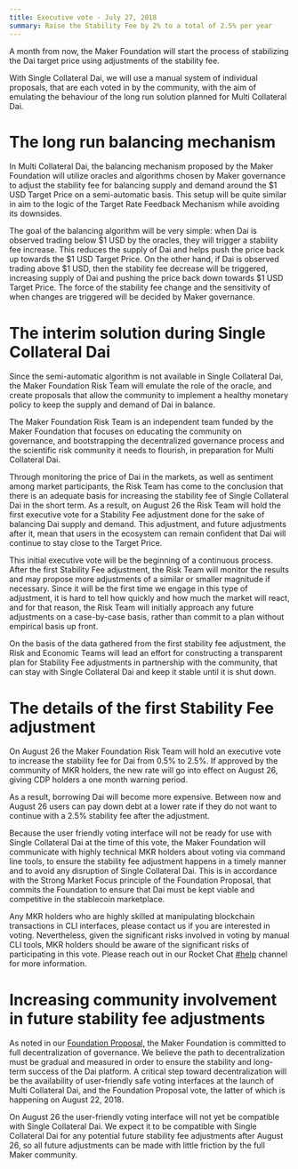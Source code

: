 ```yaml
---
title: Executive vote - July 27, 2018
summary: Raise the Stability Fee by 2% to a total of 2.5% per year
---
```

A month from now, the Maker Foundation will start the process of stabilizing the Dai target price using adjustments of the stability fee.

With Single Collateral Dai, we will use a manual system of individual proposals, that are each voted in by the community, with the aim of emulating the behaviour of the long run solution planned for Multi Collateral Dai.

# The long run balancing mechanism

In Multi Collateral Dai, the balancing mechanism proposed by the Maker Foundation will utilize oracles and algorithms chosen by Maker governance to adjust the stability fee for balancing supply and demand around the $1 USD Target Price on a semi-automatic basis. This setup will be quite similar in aim to the logic of the Target Rate Feedback Mechanism while avoiding its downsides.

The goal of the balancing algorithm will be very simple: when Dai is observed trading below $1 USD by the oracles, they will trigger a stability fee increase. This reduces the supply of Dai and helps push the price back up towards the $1 USD Target Price. On the other hand, if Dai is observed trading above $1 USD, then the stability fee decrease will be triggered, increasing supply of Dai and pushing the price back down towards $1 USD Target Price. The force of the stability fee change and the sensitivity of when changes are triggered will be decided by Maker governance.

# The interim solution during Single Collateral Dai

Since the semi-automatic algorithm is not available in Single Collateral Dai, the Maker Foundation Risk Team will emulate the role of the oracle, and create proposals that allow the community to implement a healthy monetary policy to keep the supply and demand of Dai in balance.

The Maker Foundation Risk Team is an independent team funded by the Maker Foundation that focuses on educating the community on governance, and bootstrapping the decentralized governance process and the scientific risk community it needs to flourish, in preparation for Multi Collateral Dai.

Through monitoring the price of Dai in the markets, as well as sentiment among market participants, the Risk Team has come to the conclusion that there is an adequate basis for increasing the stability fee of Single Collateral Dai in the short term. As a result, on August 26 the Risk Team will hold the first executive vote for a Stability Fee adjustment done for the sake of balancing Dai supply and demand. This adjustment, and future adjustments after it, mean that users in the ecosystem can remain confident that Dai will continue to stay close to the Target Price.

This initial executive vote will be the beginning of a continuous process. After the first Stability Fee adjustment, the Risk Team will monitor the results and may propose more adjustments of a similar or smaller magnitude if necessary. Since it will be the first time we engage in this type of adjustment, it is hard to tell how quickly and how much the market will react, and for that reason, the Risk Team will initially approach any future adjustments on a case-by-case basis, rather than commit to a plan without empirical basis up front.

On the basis of the data gathered from the first stability fee adjustment, the Risk and Economic Teams will lead an effort for constructing a transparent plan for Stability Fee adjustments in partnership with the community, that can stay with Single Collateral Dai and keep it stable until it is shut down.

# The details of the first Stability Fee adjustment

On August 26 the Maker Foundation Risk Team will hold an executive vote to increase the stability fee for Dai from 0.5% to 2.5%. If approved by the community of MKR holders, the new rate will go into effect on August 26, giving CDP holders a one month warning period.

As a result, borrowing Dai will become more expensive. Between now and August 26 users can pay down debt at a lower rate if they do not want to continue with a 2.5% stability fee after the adjustment.

Because the user friendly voting interface will not be ready for use with Single Collateral Dai at the time of this vote, the Maker Foundation will communicate with highly technical MKR holders about voting via command line tools, to ensure the stability fee adjustment happens in a timely manner and to avoid any disruption of Single Collateral Dai. This is in accordance with the Strong Market Focus principle of the Foundation Proposal, that commits the Foundation to ensure that Dai must be kept viable and competitive in the stablecoin marketplace.

Any MKR holders who are highly skilled at manipulating blockchain transactions in CLI interfaces, please contact us if you are interested in voting. Nevertheless, given the significant risks involved in voting by manual CLI tools, MKR holders should be aware of the significant risks of participating in this vote. Please reach out in our Rocket Chat [#help](https://chat.makerdao.com/channel/help) channel for more information.

# Increasing community involvement in future stability fee adjustments

As noted in our [Foundation Proposal,](https://blog.makerdao.com/foundation-proposal/) the Maker Foundation is committed to full decentralization of governance. We believe the path to decentralization must be gradual and measured in order to ensure the stability and long-term success of the Dai platform. A critical step toward decentralization will be the availability of user-friendly safe voting interfaces at the launch of Multi Collateral Dai, and the Foundation Proposal vote, the latter of which is happening on August 22, 2018.

On August 26 the user-friendly voting interface will not yet be compatible with Single Collateral Dai. We expect it to be compatible with Single Collateral Dai for any potential future stability fee adjustments after August 26, so all future adjustments can be made with little friction by the full Maker community.